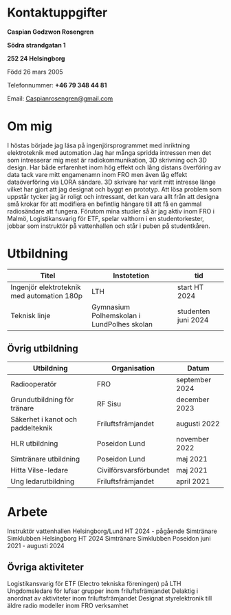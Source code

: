 # Kontaktuppgifter

**Caspian Godzwon Rosengren**

**Södra strandgatan 1**

**252 24 Helsingborg**

Född 26 mars 2005

Telefonnummer: **+46 79 348 44 81**

Email: Caspianrosengren@gmail.com


# Om mig

I höstas började jag läsa på ingenjörsprogrammet med inriktning elektroteknik med automation Jag har många spridda intressen men det som intresserar mig mest är radiokommunikation, 3D skrivning och 3D design. Har både erfarenhet inom hög effekt och lång distans överföring av data tack vare mitt engamenamn inom FRO men även låg effekt dataöverföring via LORA sändare. 3D skrivare har varit mitt intresse länge vilket har gjort att jag designat och byggt en prototyp. Att lösa problem som uppstår tycker jag är roligt och intressant, det kan vara allt från att designa små krokar för att modifiera en befintlig hängare till att få en gammal radiosändare att fungera.
Förutom mina studier så är jag aktiv inom FRO i Malmö, Logistikansvarig för ETF, spelar valthorn i en studentorkester, jobbar som instruktör på vattenhallen och står i puben på studentkåren.

# Utbildning


| Titel                                        | Instotetion                                | tid                 |
| ---------------------------------------------- | -------------------------------------------- | --------------------- |
| Ingenjör elektroteknik med automation  180p | LTH                                        | start HT 2024       |
| Teknisk linje                                | Gymnasium Polhemskolan i LundPolhes skolan | studenten juni 2024 |

## Övrig utbildning


| Utbildning                         | Organisation             | Datum          |
| ------------------------------------ | -------------------------- | ---------------- |
| Radiooperatör                     | FRO                      | september 2024 |
| Grundutbildning för tränare      | RF Sisu                  | december 2023  |
| Säkerhet i kanot och paddelteknik | Friluftsfrämjandet      | augusti 2022   |
| HLR utbildning                     | Poseidon Lund            | november 2022  |
| Simtränare utbildning             | Poseidon Lund            | maj 2021       |
| Hitta Vilse-ledare                 | Civilförsvarsförbundet | maj 2021       |
| Ung ledarutbildning                | Friluftsfrämjandet      | april 2021     |

# Arbete

Instruktör vattenhallen  Helsingborg/Lund				HT 2024  - pågående
Simtränare Simklubben Helsingborg					HT 2024
Simtränare Simklubben Poseidon 					juni 2021 - augusti 2024

## Övriga aktiviteter

Logistikansvarig för ETF (Electro tekniska föreningen) på LTH
Ungdomsledare för lufsar grupper inom friluftsfrämjandet
Delaktig i anordnat av aktiviteter inom friluftsfrämjandet
Designat styrelektronik till äldre radio modeller inom FRO verksamhet
